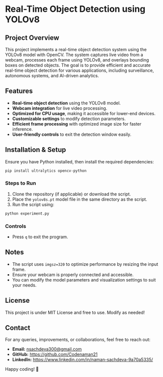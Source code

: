# Real-Time Object Detection using YOLOv8

## Project Overview
This project implements a real-time object detection system using the YOLOv8 model with OpenCV. The system captures live video from a webcam, processes each frame using YOLOv8, and overlays bounding boxes on detected objects. The goal is to provide efficient and accurate real-time object detection for various applications, including surveillance, autonomous systems, and AI-driven analytics.

## Features
- **Real-time object detection** using the YOLOv8 model.
- **Webcam integration** for live video processing.
- **Optimized for CPU usage**, making it accessible for lower-end devices.
- **Customizable settings** to modify detection parameters.
- **Efficient frame processing** with optimized image size for faster inference.
- **User-friendly controls** to exit the detection window easily.

## Installation & Setup
Ensure you have Python installed, then install the required dependencies:

```bash
pip install ultralytics opencv-python
```

### Steps to Run
1. Clone the repository (if applicable) or download the script.
2. Place the `yolov8s.pt` model file in the same directory as the script.
3. Run the script using:

```bash
python experiment.py
```

### Controls
- Press `q` to exit the program.

## Notes
- The script uses `imgsz=320` to optimize performance by resizing the input frame.
- Ensure your webcam is properly connected and accessible.
- You can modify the model parameters and visualization settings to suit your needs.

## License
This project is under MIT License and free to use. Modify as needed!

## Contact
For any queries, improvements, or collaborations, feel free to reach out:
- **Email:** nsachdeva300@gmail.com
- **GitHub:** https://github.com/Codenaman21
- **LinkedIn:** https://www.linkedin.com/in/naman-sachdeva-9a70a5335/

Happy coding! 🚀

